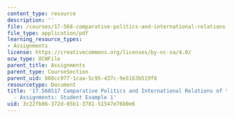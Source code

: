 ```yaml
---
content_type: resource
description: ''
file: /courses/17-568-comparative-politics-and-international-relations-of-the-middle-east-spring-2017/3c22fb86372d05b1378151547e76b0e6_MIT17_568S17_Authoritarianism.pdf
file_type: application/pdf
learning_resource_types:
- Assignments
license: https://creativecommons.org/licenses/by-nc-sa/4.0/
ocw_type: OCWFile
parent_title: Assignments
parent_type: CourseSection
parent_uid: 888cc977-1caa-5c95-437c-9e5163b519f8
resourcetype: Document
title: '17.568S17 Comparative Politics and International Relations of the Middle East
  - Assignments: Student Example 1'
uid: 3c22fb86-372d-05b1-3781-51547e76b0e6
---
```

